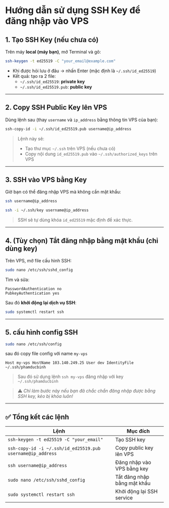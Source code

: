 # Hướng dẫn sử dụng SSH Key để đăng nhập vào VPS

## 1. Tạo SSH Key (nếu chưa có)

Trên máy **local (máy bạn)**, mở Terminal và gõ:

```bash
ssh-keygen -t ed25519 -C "your_email@example.com"
```

- Khi được hỏi lưu ở đâu → nhấn Enter (mặc định là `~/.ssh/id_ed25519`)
- Kết quả: tạo ra 2 file:
  - `~/.ssh/id_ed25519`: **private key**
  - `~/.ssh/id_ed25519.pub`: **public key**

---

## 2. Copy SSH Public Key lên VPS

Dùng lệnh sau (thay `username` và `ip_address` bằng thông tin VPS của bạn):

```bash
ssh-copy-id -i ~/.ssh/id_ed25519.pub username@ip_address
```

> Lệnh này sẽ:
>
> - Tạo thư mục `~/.ssh` trên VPS (nếu chưa có)
> - Copy nội dung `id_ed25519.pub` vào `~/.ssh/authorized_keys` trên VPS

---

## 3. SSH vào VPS bằng Key

Giờ bạn có thể đăng nhập VPS mà không cần mật khẩu:

```bash
ssh username@ip_address
```

```bash
ssh -i ~/.ssh/key username@ip_address
```

> SSH sẽ tự dùng khóa `id_ed25519` mặc định để xác thực.

---

## 4. (Tùy chọn) Tắt đăng nhập bằng mật khẩu (chỉ dùng key)

Trên VPS, mở file cấu hình SSH:

```bash
sudo nano /etc/ssh/sshd_config
```

Tìm và sửa:

```
PasswordAuthentication no
PubkeyAuthentication yes
```

Sau đó **khởi động lại dịch vụ SSH**:

```bash
sudo systemctl restart ssh
```

---

## 5. cấu hình config SSH

```bash
sudo nano /etc/ssh/config
```

sau đó copy file config với name `my-vps`

`Host my-vps
  HostName 103.140.249.25
  User dev
  IdentityFile ~/.ssh/phamducbinh`

> Sau đó sử dụng lệnh `ssh my-vps` đăng nhập với key `~/.ssh/phamducbinh`

> ⚠️ _Chỉ làm bước này nếu bạn đã chắc chắn đăng nhập được bằng SSH key, kẻo bị khóa luôn!_

---

## ✅ Tổng kết các lệnh

| Lệnh                                                       | Mục đích                    |
| ---------------------------------------------------------- | --------------------------- |
| `ssh-keygen -t ed25519 -C "your_email"`                    | Tạo SSH key                 |
| `ssh-copy-id -i ~/.ssh/id_ed25519.pub username@ip_address` | Copy public key lên VPS     |
| `ssh username@ip_address`                                  | Đăng nhập vào VPS bằng key  |
| `sudo nano /etc/ssh/sshd_config`                           | Tắt đăng nhập bằng mật khẩu |
| `sudo systemctl restart ssh`                               | Khởi động lại SSH service   |

